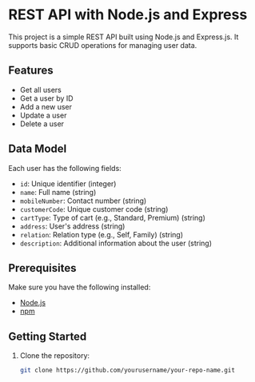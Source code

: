 # REST API with Node.js and Express

This project is a simple REST API built using Node.js and Express.js. It supports basic CRUD operations for managing user data.

## Features

- Get all users
- Get a user by ID
- Add a new user
- Update a user
- Delete a user

## Data Model

Each user has the following fields:
- `id`: Unique identifier (integer)
- `name`: Full name (string)
- `mobileNumber`: Contact number (string)
- `customerCode`: Unique customer code (string)
- `cartType`: Type of cart (e.g., Standard, Premium) (string)
- `address`: User's address (string)
- `relation`: Relation type (e.g., Self, Family) (string)
- `description`: Additional information about the user (string)

## Prerequisites

Make sure you have the following installed:
- [Node.js](https://nodejs.org/)
- [npm](https://www.npmjs.com/)

## Getting Started

1. Clone the repository:
   ```bash
   git clone https://github.com/yourusername/your-repo-name.git
